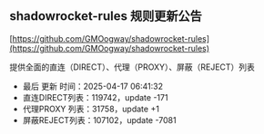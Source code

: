 ## shadowrocket-rules 规则更新公告

[https://github.com/GMOogway/shadowrocket-rules](https://github.com/GMOogway/shadowrocket-rules)

提供全面的直连（DIRECT）、代理（PROXY）、屏蔽（REJECT）列表
- 最后 更新 时间：2025-04-17 06:41:32
- 直连DIRECT列表：119742，update -171
- 代理PROXY 列表：31758，update +1
- 屏蔽REJECT列表：107102，update -7081